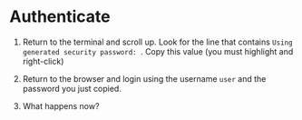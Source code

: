 # Authenticate

1. Return to the terminal and scroll up. Look for the line that contains `Using generated security password: `. Copy this value (you must highlight and right-click)

1. Return to the browser and login using the username `user` and the password you just copied.

1. What happens now?

